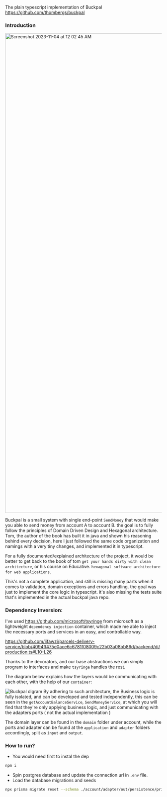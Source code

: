 The plain typescript implementation of Buckpal
https://github.com/thombergs/buckpal

### Introduction 

<img width="1543" alt="Screenshot 2023-11-04 at 12 02 45 AM" src="https://github.com/iifawzi/buckpal-typescript/assets/46695441/b58728f7-3341-4726-ab52-6572d15d6667">

Buckpal is a small system with single end-point `SendMoney` that would make you able to send money from account A to account B. 
the goal is to fully follow the principles of Domain Driven Design and Hexagonal architecture. Tom, the author of the book has built it in java and shown his reasoning behind every decision, here I just followed the same code organization and namings with a very tiny changes, and implemented it in typescript. 

For a fully documented/explained architecture of the project, it would be better to get back to the book of tom `get your hands dirty with clean architecture`, or his course on Educative. `hexagonal software architecture for web applications`.

This's not a complete application, and still is missing many parts when it comes to validation, domain exceptions and errors handling. 
the goal was just to implement the core logic in typescript. it's also missing the tests suite that's implemented in the actual buckpal java repo.

### Dependency Inversion: 

I've used https://github.com/microsoft/tsyringe from microsoft as a lightweight `dependency injection` container, which made me able to inject the necessary ports and services in an easy, and controllable way. 

https://github.com/iifawzi/parcels-delivery-service/blob/4094ff475e0ace6c6781f08009c22b03a08bb86d/backend/di/production.ts#L10-L26

Thanks to the decorators, and our base abstractions we can simply program to interfaces and make `tsyringe` handles the rest. 

The diagram below explains how the layers would be communicating with each other, with the help of our `container`:

![Buckpal digram](https://github.com/iifawzi/buckpal-typescript/assets/46695441/25909b6b-79cd-4818-afd3-b1d42a3807e5)
By adhering to such architecture, the Business logic is fully isolated, and can be developed and tested independently, this can be seen 
in the `getAccountBalanceService`, `SendMoneyService`, at which you will find that they're only applying business logic, and just communicating with the adapters ports ( not the actual implementation )


The domain layer can be found in the `domain` folder under account, while the ports and adapter can be found at the `application` and `adapter` folders accordingly, split as `input` and `output`. 

### How to run?

- You would need first to instal the dep

```bash
npm i
```

- Spin postgres database and update the connection url in `.env` file. 
- Load the database migrations and seeds

``` bash
npx prisma migrate reset --schema ./account/adapter/out/persistence/prisma/schema.prisma
```


